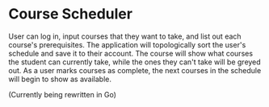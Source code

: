 # Course Scheduler

User can log in, input courses that they want to take, and list out each course's prerequisites.
The application will topologically sort the user's schedule and save it to their account.
The course will show what courses the student can currently take, while the ones they can't take will be greyed out.
As a user marks courses as complete, the next courses in the schedule will begin to show as available.

(Currently being rewritten in Go)
